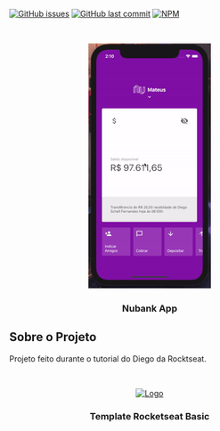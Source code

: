 <!-- PROJECT SHIELDS -->

[![GitHub issues](https://img.shields.io/github/issues-raw/rocketseat/react-native-template-rocketseat-basic.svg)](https://github.com/MateusGuedess/Nubank-App/issues)
[![GitHub last commit](https://img.shields.io/github/last-commit/rocketseat/react-native-template-rocketseat-basic.svg)](https://github.com/MateusGuedess/Nubank-App/commits/master)
[![NPM](https://img.shields.io/npm/l/react-native-template-rocketseat-basic.svg)](https://choosealicense.com/licenses/mit)

<!-- PROJECT LOGO -->
<br />
<p align="center">
  <a href="https://github.com/MateusGuedess/Nubank-App">
   <img src="./appHome.gif" alt="GIF do APP" />
  </a>

  <h3 align="center">Nubank App</h3>
</p>

<!-- ABOUT THE PROJECT -->

## Sobre o Projeto

Projeto feito durante o tutorial do Diego da Rocktseat.


<br />
<p align="center">
  <a href="https://www.youtube.com/watch?v=DDm0M_rZLJo">
    <img src="https://s3-sa-east-1.amazonaws.com/rocketseat-cdn/rocketseat_logo_roxa.png" alt="Logo">
  </a>

  <h3 align="center">Template Rocketseat Basic</h3>
</p>

